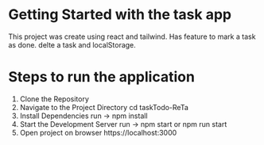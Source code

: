 # Getting Started with the task app

This project was create using react and tailwind.
Has feature to mark a task as done. delte a task and localStorage.

# Steps to run the application
1.  Clone the Repository
2.  Navigate to the Project Directory
    cd taskTodo-ReTa
3.  Install Dependencies
    run -> npm install
4.  Start the Development Server
    run -> npm start or npm run start 
5.  Open project on browser
    https://localhost:3000
